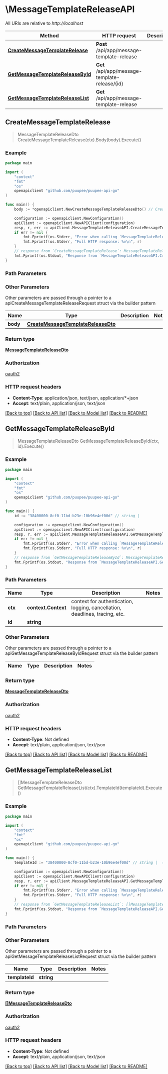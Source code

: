 # \MessageTemplateReleaseAPI

All URIs are relative to *http://localhost*

Method | HTTP request | Description
------------- | ------------- | -------------
[**CreateMessageTemplateRelease**](MessageTemplateReleaseAPI.md#CreateMessageTemplateRelease) | **Post** /api/app/message-template-release | 
[**GetMessageTemplateReleaseById**](MessageTemplateReleaseAPI.md#GetMessageTemplateReleaseById) | **Get** /api/app/message-template-release/{id} | 
[**GetMessageTemplateReleaseList**](MessageTemplateReleaseAPI.md#GetMessageTemplateReleaseList) | **Get** /api/app/message-template-release | 



## CreateMessageTemplateRelease

> MessageTemplateReleaseDto CreateMessageTemplateRelease(ctx).Body(body).Execute()



### Example

```go
package main

import (
	"context"
	"fmt"
	"os"
	openapiclient "github.com/puupee/puupee-api-go"
)

func main() {
	body := *openapiclient.NewCreateMessageTemplateReleaseDto() // CreateMessageTemplateReleaseDto |  (optional)

	configuration := openapiclient.NewConfiguration()
	apiClient := openapiclient.NewAPIClient(configuration)
	resp, r, err := apiClient.MessageTemplateReleaseAPI.CreateMessageTemplateRelease(context.Background()).Body(body).Execute()
	if err != nil {
		fmt.Fprintf(os.Stderr, "Error when calling `MessageTemplateReleaseAPI.CreateMessageTemplateRelease``: %v\n", err)
		fmt.Fprintf(os.Stderr, "Full HTTP response: %v\n", r)
	}
	// response from `CreateMessageTemplateRelease`: MessageTemplateReleaseDto
	fmt.Fprintf(os.Stdout, "Response from `MessageTemplateReleaseAPI.CreateMessageTemplateRelease`: %v\n", resp)
}
```

### Path Parameters



### Other Parameters

Other parameters are passed through a pointer to a apiCreateMessageTemplateReleaseRequest struct via the builder pattern


Name | Type | Description  | Notes
------------- | ------------- | ------------- | -------------
 **body** | [**CreateMessageTemplateReleaseDto**](CreateMessageTemplateReleaseDto.md) |  | 

### Return type

[**MessageTemplateReleaseDto**](MessageTemplateReleaseDto.md)

### Authorization

[oauth2](../README.md#oauth2)

### HTTP request headers

- **Content-Type**: application/json, text/json, application/*+json
- **Accept**: text/plain, application/json, text/json

[[Back to top]](#) [[Back to API list]](../README.md#documentation-for-api-endpoints)
[[Back to Model list]](../README.md#documentation-for-models)
[[Back to README]](../README.md)


## GetMessageTemplateReleaseById

> MessageTemplateReleaseDto GetMessageTemplateReleaseById(ctx, id).Execute()



### Example

```go
package main

import (
	"context"
	"fmt"
	"os"
	openapiclient "github.com/puupee/puupee-api-go"
)

func main() {
	id := "38400000-8cf0-11bd-b23e-10b96e4ef00d" // string | 

	configuration := openapiclient.NewConfiguration()
	apiClient := openapiclient.NewAPIClient(configuration)
	resp, r, err := apiClient.MessageTemplateReleaseAPI.GetMessageTemplateReleaseById(context.Background(), id).Execute()
	if err != nil {
		fmt.Fprintf(os.Stderr, "Error when calling `MessageTemplateReleaseAPI.GetMessageTemplateReleaseById``: %v\n", err)
		fmt.Fprintf(os.Stderr, "Full HTTP response: %v\n", r)
	}
	// response from `GetMessageTemplateReleaseById`: MessageTemplateReleaseDto
	fmt.Fprintf(os.Stdout, "Response from `MessageTemplateReleaseAPI.GetMessageTemplateReleaseById`: %v\n", resp)
}
```

### Path Parameters


Name | Type | Description  | Notes
------------- | ------------- | ------------- | -------------
**ctx** | **context.Context** | context for authentication, logging, cancellation, deadlines, tracing, etc.
**id** | **string** |  | 

### Other Parameters

Other parameters are passed through a pointer to a apiGetMessageTemplateReleaseByIdRequest struct via the builder pattern


Name | Type | Description  | Notes
------------- | ------------- | ------------- | -------------


### Return type

[**MessageTemplateReleaseDto**](MessageTemplateReleaseDto.md)

### Authorization

[oauth2](../README.md#oauth2)

### HTTP request headers

- **Content-Type**: Not defined
- **Accept**: text/plain, application/json, text/json

[[Back to top]](#) [[Back to API list]](../README.md#documentation-for-api-endpoints)
[[Back to Model list]](../README.md#documentation-for-models)
[[Back to README]](../README.md)


## GetMessageTemplateReleaseList

> []MessageTemplateReleaseDto GetMessageTemplateReleaseList(ctx).TemplateId(templateId).Execute()



### Example

```go
package main

import (
	"context"
	"fmt"
	"os"
	openapiclient "github.com/puupee/puupee-api-go"
)

func main() {
	templateId := "38400000-8cf0-11bd-b23e-10b96e4ef00d" // string |  (optional)

	configuration := openapiclient.NewConfiguration()
	apiClient := openapiclient.NewAPIClient(configuration)
	resp, r, err := apiClient.MessageTemplateReleaseAPI.GetMessageTemplateReleaseList(context.Background()).TemplateId(templateId).Execute()
	if err != nil {
		fmt.Fprintf(os.Stderr, "Error when calling `MessageTemplateReleaseAPI.GetMessageTemplateReleaseList``: %v\n", err)
		fmt.Fprintf(os.Stderr, "Full HTTP response: %v\n", r)
	}
	// response from `GetMessageTemplateReleaseList`: []MessageTemplateReleaseDto
	fmt.Fprintf(os.Stdout, "Response from `MessageTemplateReleaseAPI.GetMessageTemplateReleaseList`: %v\n", resp)
}
```

### Path Parameters



### Other Parameters

Other parameters are passed through a pointer to a apiGetMessageTemplateReleaseListRequest struct via the builder pattern


Name | Type | Description  | Notes
------------- | ------------- | ------------- | -------------
 **templateId** | **string** |  | 

### Return type

[**[]MessageTemplateReleaseDto**](MessageTemplateReleaseDto.md)

### Authorization

[oauth2](../README.md#oauth2)

### HTTP request headers

- **Content-Type**: Not defined
- **Accept**: text/plain, application/json, text/json

[[Back to top]](#) [[Back to API list]](../README.md#documentation-for-api-endpoints)
[[Back to Model list]](../README.md#documentation-for-models)
[[Back to README]](../README.md)

